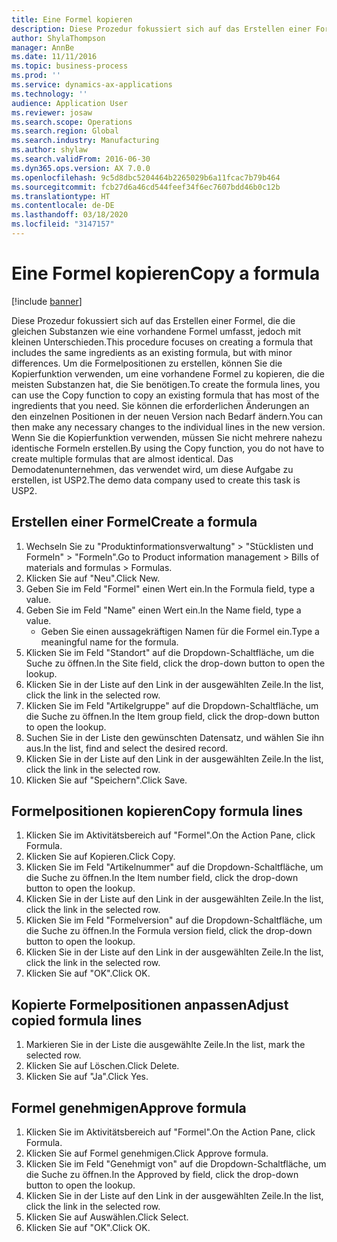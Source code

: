 ```yaml
---
title: Eine Formel kopieren
description: Diese Prozedur fokussiert sich auf das Erstellen einer Formel, die die gleichen Substanzen wie eine vorhandene Formel umfasst, jedoch mit kleinen Unterschieden.
author: ShylaThompson
manager: AnnBe
ms.date: 11/11/2016
ms.topic: business-process
ms.prod: ''
ms.service: dynamics-ax-applications
ms.technology: ''
audience: Application User
ms.reviewer: josaw
ms.search.scope: Operations
ms.search.region: Global
ms.search.industry: Manufacturing
ms.author: shylaw
ms.search.validFrom: 2016-06-30
ms.dyn365.ops.version: AX 7.0.0
ms.openlocfilehash: 9c5d8dbc5204464b2265029b6a11fcac7b79b464
ms.sourcegitcommit: fcb27d6a46cd544feef34f6ec7607bdd46b0c12b
ms.translationtype: HT
ms.contentlocale: de-DE
ms.lasthandoff: 03/18/2020
ms.locfileid: "3147157"
---
```

# <a name="copy-a-formula"></a><span data-ttu-id="26384-103">Eine Formel kopieren</span><span class="sxs-lookup"><span data-stu-id="26384-103">Copy a formula</span></span>

[!include [banner](../../includes/banner.md)]

<span data-ttu-id="26384-104">Diese Prozedur fokussiert sich auf das Erstellen einer Formel, die die gleichen Substanzen wie eine vorhandene Formel umfasst, jedoch mit kleinen Unterschieden.</span><span class="sxs-lookup"><span data-stu-id="26384-104">This procedure focuses on creating a formula that includes the same ingredients as an existing formula, but with minor differences.</span></span> <span data-ttu-id="26384-105">Um die Formelpositionen zu erstellen, können Sie die Kopierfunktion verwenden, um eine vorhandene Formel zu kopieren, die die meisten Substanzen hat, die Sie benötigen.</span><span class="sxs-lookup"><span data-stu-id="26384-105">To create the formula lines, you can use the Copy function to copy an existing formula that has most of the ingredients that you need.</span></span> <span data-ttu-id="26384-106">Sie können die erforderlichen Änderungen an den einzelnen Positionen in der neuen Version nach Bedarf ändern.</span><span class="sxs-lookup"><span data-stu-id="26384-106">You can then make any necessary changes to the individual lines in the new version.</span></span> <span data-ttu-id="26384-107">Wenn Sie die Kopierfunktion verwenden, müssen Sie nicht mehrere nahezu identische Formeln erstellen.</span><span class="sxs-lookup"><span data-stu-id="26384-107">By using the Copy function, you do not have to create multiple formulas that are almost identical.</span></span> <span data-ttu-id="26384-108">Das Demodatenunternehmen, das verwendet wird, um diese Aufgabe zu erstellen, ist USP2.</span><span class="sxs-lookup"><span data-stu-id="26384-108">The demo data company used to create this task is USP2.</span></span>


## <a name="create-a-formula"></a><span data-ttu-id="26384-109">Erstellen einer Formel</span><span class="sxs-lookup"><span data-stu-id="26384-109">Create a formula</span></span>
1. <span data-ttu-id="26384-110">Wechseln Sie zu "Produktinformationsverwaltung" > "Stücklisten und Formeln" > "Formeln".</span><span class="sxs-lookup"><span data-stu-id="26384-110">Go to Product information management > Bills of materials and formulas > Formulas.</span></span>
2. <span data-ttu-id="26384-111">Klicken Sie auf "Neu".</span><span class="sxs-lookup"><span data-stu-id="26384-111">Click New.</span></span>
3. <span data-ttu-id="26384-112">Geben Sie im Feld "Formel" einen Wert ein.</span><span class="sxs-lookup"><span data-stu-id="26384-112">In the Formula field, type a value.</span></span>
4. <span data-ttu-id="26384-113">Geben Sie im Feld "Name" einen Wert ein.</span><span class="sxs-lookup"><span data-stu-id="26384-113">In the Name field, type a value.</span></span>
    * <span data-ttu-id="26384-114">Geben Sie einen aussagekräftigen Namen für die Formel ein.</span><span class="sxs-lookup"><span data-stu-id="26384-114">Type a meaningful name for the formula.</span></span>  
5. <span data-ttu-id="26384-115">Klicken Sie im Feld "Standort" auf die Dropdown-Schaltfläche, um die Suche zu öffnen.</span><span class="sxs-lookup"><span data-stu-id="26384-115">In the Site field, click the drop-down button to open the lookup.</span></span>
6. <span data-ttu-id="26384-116">Klicken Sie in der Liste auf den Link in der ausgewählten Zeile.</span><span class="sxs-lookup"><span data-stu-id="26384-116">In the list, click the link in the selected row.</span></span>
7. <span data-ttu-id="26384-117">Klicken Sie im Feld "Artikelgruppe" auf die Dropdown-Schaltfläche, um die Suche zu öffnen.</span><span class="sxs-lookup"><span data-stu-id="26384-117">In the Item group field, click the drop-down button to open the lookup.</span></span>
8. <span data-ttu-id="26384-118">Suchen Sie in der Liste den gewünschten Datensatz, und wählen Sie ihn aus.</span><span class="sxs-lookup"><span data-stu-id="26384-118">In the list, find and select the desired record.</span></span>
9. <span data-ttu-id="26384-119">Klicken Sie in der Liste auf den Link in der ausgewählten Zeile.</span><span class="sxs-lookup"><span data-stu-id="26384-119">In the list, click the link in the selected row.</span></span>
10. <span data-ttu-id="26384-120">Klicken Sie auf "Speichern".</span><span class="sxs-lookup"><span data-stu-id="26384-120">Click Save.</span></span>

## <a name="copy-formula-lines"></a><span data-ttu-id="26384-121">Formelpositionen kopieren</span><span class="sxs-lookup"><span data-stu-id="26384-121">Copy formula lines</span></span>
1. <span data-ttu-id="26384-122">Klicken Sie im Aktivitätsbereich auf "Formel".</span><span class="sxs-lookup"><span data-stu-id="26384-122">On the Action Pane, click Formula.</span></span>
2. <span data-ttu-id="26384-123">Klicken Sie auf Kopieren.</span><span class="sxs-lookup"><span data-stu-id="26384-123">Click Copy.</span></span>
3. <span data-ttu-id="26384-124">Klicken Sie im Feld "Artikelnummer" auf die Dropdown-Schaltfläche, um die Suche zu öffnen.</span><span class="sxs-lookup"><span data-stu-id="26384-124">In the Item number field, click the drop-down button to open the lookup.</span></span>
4. <span data-ttu-id="26384-125">Klicken Sie in der Liste auf den Link in der ausgewählten Zeile.</span><span class="sxs-lookup"><span data-stu-id="26384-125">In the list, click the link in the selected row.</span></span>
5. <span data-ttu-id="26384-126">Klicken Sie im Feld "Formelversion" auf die Dropdown-Schaltfläche, um die Suche zu öffnen.</span><span class="sxs-lookup"><span data-stu-id="26384-126">In the Formula version field, click the drop-down button to open the lookup.</span></span>
6. <span data-ttu-id="26384-127">Klicken Sie in der Liste auf den Link in der ausgewählten Zeile.</span><span class="sxs-lookup"><span data-stu-id="26384-127">In the list, click the link in the selected row.</span></span>
7. <span data-ttu-id="26384-128">Klicken Sie auf "OK".</span><span class="sxs-lookup"><span data-stu-id="26384-128">Click OK.</span></span>

## <a name="adjust-copied-formula-lines"></a><span data-ttu-id="26384-129">Kopierte Formelpositionen anpassen</span><span class="sxs-lookup"><span data-stu-id="26384-129">Adjust copied formula lines</span></span>
1. <span data-ttu-id="26384-130">Markieren Sie in der Liste die ausgewählte Zeile.</span><span class="sxs-lookup"><span data-stu-id="26384-130">In the list, mark the selected row.</span></span>
2. <span data-ttu-id="26384-131">Klicken Sie auf Löschen.</span><span class="sxs-lookup"><span data-stu-id="26384-131">Click Delete.</span></span>
3. <span data-ttu-id="26384-132">Klicken Sie auf "Ja".</span><span class="sxs-lookup"><span data-stu-id="26384-132">Click Yes.</span></span>

## <a name="approve-formula"></a><span data-ttu-id="26384-133">Formel genehmigen</span><span class="sxs-lookup"><span data-stu-id="26384-133">Approve formula</span></span>
1. <span data-ttu-id="26384-134">Klicken Sie im Aktivitätsbereich auf "Formel".</span><span class="sxs-lookup"><span data-stu-id="26384-134">On the Action Pane, click Formula.</span></span>
2. <span data-ttu-id="26384-135">Klicken Sie auf Formel genehmigen.</span><span class="sxs-lookup"><span data-stu-id="26384-135">Click Approve formula.</span></span>
3. <span data-ttu-id="26384-136">Klicken Sie im Feld "Genehmigt von" auf die Dropdown-Schaltfläche, um die Suche zu öffnen.</span><span class="sxs-lookup"><span data-stu-id="26384-136">In the Approved by field, click the drop-down button to open the lookup.</span></span>
4. <span data-ttu-id="26384-137">Klicken Sie in der Liste auf den Link in der ausgewählten Zeile.</span><span class="sxs-lookup"><span data-stu-id="26384-137">In the list, click the link in the selected row.</span></span>
5. <span data-ttu-id="26384-138">Klicken Sie auf Auswählen.</span><span class="sxs-lookup"><span data-stu-id="26384-138">Click Select.</span></span>
6. <span data-ttu-id="26384-139">Klicken Sie auf "OK".</span><span class="sxs-lookup"><span data-stu-id="26384-139">Click OK.</span></span>

